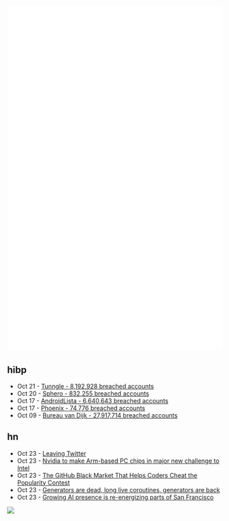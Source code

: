 ![Metrics](https://raw.githubusercontent.com/phixion/phixion/master/metrics.svg)

## hibp

<!--
for https://github.com/phixion/phixion/blob/main/.github/workflows/feeds.yml
-->
<!--START_SECTION:haveibeenpwnd-->
- Oct 21 - [Tunngle - 8,192,928 breached accounts](https://haveibeenpwned.com/PwnedWebsites#Tunngle)
- Oct 20 - [Sphero - 832,255 breached accounts](https://haveibeenpwned.com/PwnedWebsites#Sphero)
- Oct 17 - [AndroidLista - 6,640,643 breached accounts](https://haveibeenpwned.com/PwnedWebsites#AndroidLista)
- Oct 17 - [Phoenix - 74,776 breached accounts](https://haveibeenpwned.com/PwnedWebsites#Phoenix)
- Oct 09 - [Bureau van Dijk - 27,917,714 breached accounts](https://haveibeenpwned.com/PwnedWebsites#BVD)
<!--END_SECTION:haveibeenpwnd-->

## hn

<!--
for https://github.com/phixion/phixion/blob/main/.github/workflows/feeds.yml
-->
<!--START_SECTION:hn-->
- Oct 23 - [Leaving Twitter](https://www.ben-evans.com/benedictevans/2023/10/23/leaving-twitter)
- Oct 23 - [Nvidia to make Arm-based PC chips in major new challenge to Intel](https://www.reuters.com/technology/nvidia-make-arm-based-pc-chips-major-new-challenge-intel-2023-10-23/)
- Oct 23 - [The GitHub Black Market That Helps Coders Cheat the Popularity Contest](https://www.wired.com/story/github-stars-black-market-coders-cheat/)
- Oct 23 - [Generators are dead, long live coroutines, generators are back](https://blog.rust-lang.org/inside-rust/2023/10/23/coroutines.html)
- Oct 23 - [Growing AI presence is re-energizing parts of San Francisco](https://www.washingtonpost.com/technology/2023/10/23/artificial-intelligence-san-francisco/)
<!--END_SECTION:hn-->

<!--
for https://yhype.me
-->
![](https://hit.yhype.me/github/profile?user_id=13013670)
